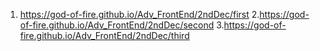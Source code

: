 1. https://god-of-fire.github.io/Adv_FrontEnd/2ndDec/first
2.https://god-of-fire.github.io/Adv_FrontEnd/2ndDec/second
3.https://god-of-fire.github.io/Adv_FrontEnd/2ndDec/third

